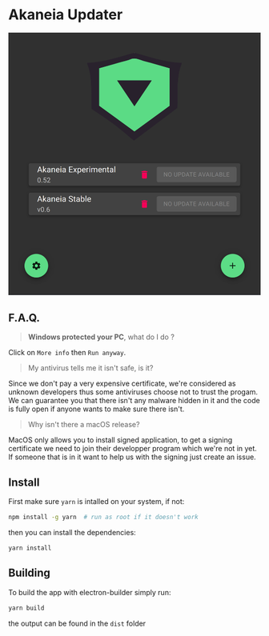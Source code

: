 # Akaneia Updater

![](resources/screenshot.png)

## F.A.Q.

> **Windows protected your PC**, what do I do ?

Click on `More info` then `Run anyway`.

> My antivirus tells me it isn't safe, is it?

Since we don't pay a very expensive certificate, we're considered as unknown developers thus some antiviruses choose not to trust the progam. We can guarantee you that there isn't any malware hidden in it and the code is fully open if anyone wants to make sure there isn't.

> Why isn't there a macOS release?

MacOS only allows you to install signed application, to get a signing certificate we need to join their developper program which we're not in yet. If someone that is in it want to help us with the signing just create an issue.

## Install

First make sure `yarn` is intalled on your system, if not:

```bash
npm install -g yarn  # run as root if it doesn't work
```

then you can install the dependencies:

```bash
yarn install
```

## Building

To build the app with electron-builder simply run:

```bash
yarn build
```

the output can be found in the `dist` folder